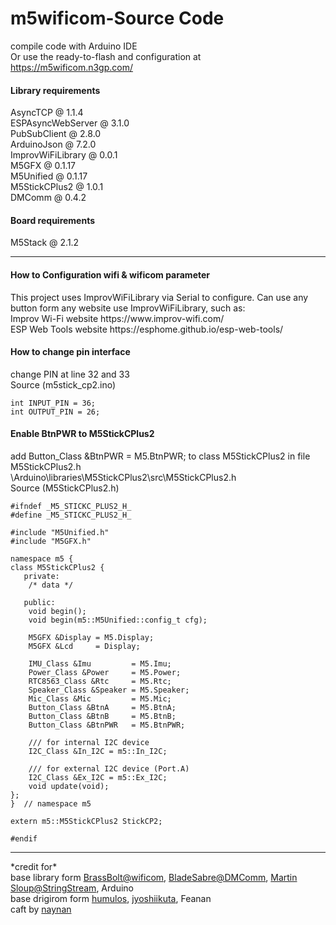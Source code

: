 # m5wificom-Source Code
compile code with Arduino IDE <br>
Or use the ready-to-flash and configuration at<br>
https://m5wificom.n3gp.com/
<h4>Library requirements</h4>
AsyncTCP @ 1.1.4 <br>
ESPAsyncWebServer @ 3.1.0 <br>
PubSubClient @ 2.8.0 <br>
ArduinoJson @ 7.2.0 <br>
ImprovWiFiLibrary @ 0.0.1 <br>
M5GFX @ 0.1.17 <br>
M5Unified @ 0.1.17 <br>
M5StickCPlus2 @ 1.0.1 <br>
DMComm @ 0.4.2 <br>
<h4>Board requirements</h4>
M5Stack @ 2.1.2<br><hr>
<h4>How to Configuration wifi & wificom parameter</h4>
This project uses ImprovWiFiLibrary via Serial to configure. Can use any button form any website use ImprovWiFiLibrary, such as:
<br>Improv Wi-Fi website https://www.improv-wifi.com/
<br>ESP Web Tools website https://esphome.github.io/esp-web-tools/

<h4>How to change pin interface</h4>
change PIN at line 32 and 33<br>
Source (m5stick_cp2.ino)

    int INPUT_PIN = 36;
    int OUTPUT_PIN = 26;

<h4>Enable BtnPWR to M5StickCPlus2</h4>
add Button_Class &BtnPWR   = M5.BtnPWR; to class M5StickCPlus2 in file M5StickCPlus2.h <br>
\Arduino\libraries\M5StickCPlus2\src\M5StickCPlus2.h <br>
Source (M5StickCPlus2.h)

    #ifndef _M5_STICKC_PLUS2_H_
    #define _M5_STICKC_PLUS2_H_
    
    #include "M5Unified.h"
    #include "M5GFX.h"
    
    namespace m5 {
    class M5StickCPlus2 {
       private:
        /* data */
    
       public:
        void begin();
        void begin(m5::M5Unified::config_t cfg);
    
        M5GFX &Display = M5.Display;
        M5GFX &Lcd     = Display;
    
        IMU_Class &Imu         = M5.Imu;
        Power_Class &Power     = M5.Power;
        RTC8563_Class &Rtc     = M5.Rtc;
        Speaker_Class &Speaker = M5.Speaker;
        Mic_Class &Mic         = M5.Mic;
        Button_Class &BtnA     = M5.BtnA;
        Button_Class &BtnB     = M5.BtnB;
        Button_Class &BtnPWR   = M5.BtnPWR;
    
        /// for internal I2C device
        I2C_Class &In_I2C = m5::In_I2C;
    
        /// for external I2C device (Port.A)
        I2C_Class &Ex_I2C = m5::Ex_I2C;
        void update(void);
    };
    }  // namespace m5
    
    extern m5::M5StickCPlus2 StickCP2;
    
    #endif
<hr>
*credit for*<br>
base library form <a href="https://wificom.dev/">BrassBolt@wificom</a>, <a href="https://github.com/dmcomm">BladeSabre@DMComm</a>,  <a href="https://gist.github.com/arcao">Martin Sloup@StringStream</a>, Arduino<br>
base drigirom form <a href="https://humulos.com/">humulos</a>, <a href="https://www.youtube.com/@joushiikuta/videos">jyoshiikuta</a>, Feanan<br>
caft by <a href="mailto:naynan@n3gp.com">naynan</a><br>
